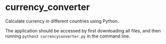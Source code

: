 # currency_converter
Calculate currency in different countries using Python.

The application should be accessed by first downloading all files, and then running ```python3 currencyconverter.py``` in the command line.
